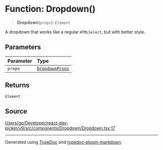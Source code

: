 # Function: Dropdown()

> **Dropdown**(`props`): `Element`

A dropdown that works like a regular `HTMLSelect`, but with better style.

## Parameters

| Parameter | Type |
| :------ | :------ |
| `props` | [`DropdownProps`](/api/interfaces/DropdownProps.md) |

## Returns

`Element`

## Source

[Users/gp/Developer/react-day-picker/v9/src/components/Dropdown/Dropdown.tsx:17](https://github.com/gpbl/react-day-picker/blob/005599683/src/components/Dropdown/Dropdown.tsx#L17)

***

Generated using [TypeDoc](https://typedoc.org) and [typedoc-plugin-markdown](https://typedoc-plugin-markdown.org).
